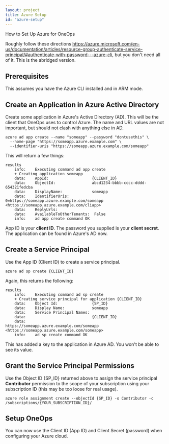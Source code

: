 ```yaml
---
layout: project
title: Azure Setup
id: "azure-setup"
---
```


How to Set Up Azure for OneOps

Roughly follow these directions <https://azure.microsoft.com/en-us/documentation/articles/resource-group-authenticate-service-principal/#authenticate-with-password---azure-cli>, but you don't need all of it.  This is the abridged version.

## Prerequisites

This assumes you have the Azure CLI installed and in ARM mode.

## Create an Application in Azure Active Directory

Create some application in Azure's Active Directory (AD).  This will be the client that OneOps uses to control Azure.  The name and URL values are not important, but should not clash with anything else in AD.

    azure ad app create --name "someapp" --password "dontusethis" \
      --home-page "https://someapp.azure.example.com" \
      --identifier-uris "https://someapp.azure.example.com/someapp"


This will return a few things:


	results
    	info:    Executing command ad app create
    	+ Creating application someapp
    	data:    AppId:                   {CLIENT_ID}
    	data:    ObjectId:                abcd1234-bbbb-cccc-dddd-654321fedcba
    	data:    DisplayName:             someapp
    	data:    IdentifierUris:          0=https://someapp.azure.example.com/someapp <https://someapp.azure.example.com/cliapp>
   	 	data:    ReplyUrls:
    	data:    AvailableToOtherTenants:  False
	    info:    ad app create command OK


App ID is your **client ID**.  The password you supplied is your **client secret**.  The application can be found in Azure's AD now.


## Create a Service Principal

Use the App ID (Client ID) to create a service principal.


	azure ad sp create {CLIENT_ID}


Again, this returns the following:


	results
    	info:    Executing command ad sp create
    	+ Creating service principal for application {CLIENT_ID}
    	data:    Object Id:               {SP_ID}
    	data:    Display Name:            someapp
    	data:    Service Principal Names:
    	data:                             {CLIENT_ID}
    	data:                             https://someapp.azure.example.com/someapp <https://someapp.azure.example.com/someapp>
    	info:    ad sp create command OK


This has added a key to the application in Azure AD.  You won't be able to see its value.

## Grant the Service Principal Permissions

Use the Object ID {SP_ID} returned above to assign the service principal **Contributor** permission to the scope of your subscription using your subscription ID (this may be too loose for real usage).

    azure role assignment create --objectId {SP_ID} -o Contributor -c /subscriptions/{YOUR_SUBSCRIPTION_ID}/


## Setup OneOps

You can now use the Client ID (App ID) and Client Secret (password) when configuring your Azure cloud.

